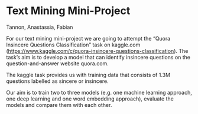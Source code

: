 # Text Mining Mini-Project
Tannon, Anastassia, Fabian

For our text mining mini-project we are going to attempt the “Quora Insincere Questions Classification” task on kaggle.com (https://www.kaggle.com/c/quora-insincere-questions-classification). The task’s aim is to develop a model that can identify insincere questions on the question-and-answer website quora.com.

The kaggle task provides us with training data that consists of 1.3M questions labelled as sincere or insincere.

Our aim is to train two to three models (e.g. one machine learning approach, one deep learning and one word embedding approach), evaluate the models and compare them with each other.
